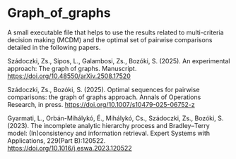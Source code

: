 # Graph_of_graphs
A small executable file that helps to use the results related to multi-criteria decision making (MCDM) and the optimal set of pairwise comparisons detailed in the following papers.

Szádoczki, Zs., Sipos, L., Galambosi, Zs., Bozóki, S. (2025). An experimental approach: The graph of graphs. Manuscript. https://doi.org/10.48550/arXiv.2508.17520

Szádoczki, Zs., Bozóki, S. (2025). Optimal sequences for pairwise comparisons: the graph of graphs approach. Annals of Operations Research, in press. https://doi.org/10.1007/s10479-025-06752-z

Gyarmati, L., Orbán-Mihálykó, É., Mihálykó, Cs., Szádoczki, Zs., Bozóki, S. (2023). The incomplete analytic hierarchy process and Bradley–Terry model: (In)consistency and information retrieval. Expert Systems with Applications, 229(Part B):120522. https://doi.org/10.1016/j.eswa.2023.120522

